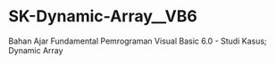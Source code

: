 # SK-Dynamic-Array__VB6
Bahan Ajar Fundamental Pemrograman Visual Basic 6.0 - Studi Kasus; Dynamic Array
